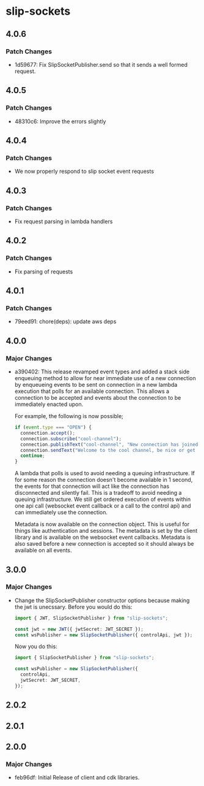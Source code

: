 # slip-sockets

## 4.0.6

### Patch Changes

- 1d59677: Fix SlipSocketPublisher.send so that it sends a well formed request.

## 4.0.5

### Patch Changes

- 48310c6: Improve the errors slightly

## 4.0.4

### Patch Changes

- We now properly respond to slip socket event requests

## 4.0.3

### Patch Changes

- Fix request parsing in lambda handlers

## 4.0.2

### Patch Changes

- Fix parsing of requests

## 4.0.1

### Patch Changes

- 79eed91: chore(deps): update aws deps

## 4.0.0

### Major Changes

- a390402: This release revamped event types and added a stack side enqueuing method to allow for near immediate use of a new connection by enqueueing events to be sent on connection in a new lambda execution that polls for an available connection. This allows a connection to be accepted and events about the connection to be immediately enacted upon.

  For example, the following is now possible;

  ```ts
  if (event.type === "OPEN") {
    connection.accept();
    connection.subscribe("cool-channel");
    connection.publishText("cool-channel", "New connection has joined!");
    connection.sendText("Welcome to the cool channel, be nice or get out");
    continue;
  }
  ```

  A lambda that polls is used to avoid needing a queuing infrastructure. If for some reason the connection doesn't become available in 1 second, the events for that connection will act like the connection has disconnected and silently fail. This is a tradeoff to avoid needing a queuing infrastructure. We still get ordered execution of events within one api call (websocket event callback or a call to the control api) and can immediately use the connection.

  Metadata is now available on the connection object. This is useful for things like authentication and sessions. The metadata is set by the client library and is available on the websocket event callbacks. Metadata is also saved before a new connection is accepted so it should always be available on all events.

## 3.0.0

### Major Changes

- Change the SlipSocketPublisher constructor options because making the jwt is unecssary. Before you would do this:

  ```ts
  import { JWT, SlipSocketPublisher } from "slip-sockets";

  const jwt = new JWT({ jwtSecret: JWT_SECRET });
  const wsPublisher = new SlipSocketPublisher({ controlApi, jwt });
  ```

  Now you do this:

  ```ts
  import { SlipSocketPublisher } from "slip-sockets";

  const wsPublisher = new SlipSocketPublisher({
    controlApi,
    jwtSecret: JWT_SECRET,
  });
  ```

## 2.0.2

## 2.0.1

## 2.0.0

### Major Changes

- feb96df: Initial Release of client and cdk libraries.
